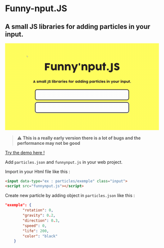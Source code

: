 # Funny-nput.JS
## A small JS libraries for adding particles in your input.

![imagename](https://github.com/lnbodle/Funny-nput.JS/blob/main/assets/img/demo.gif)

> :warning: **This is a really early version there is a lot of bugs and the performance may not be good**

[Try the demo here !](https://lnbodle.github.io/Funny-nput.JS/)

Add `particles.json` and `funnynput.js` in your web project.

Import in your Html file like this : 
```Html
<input data-type="ex : particles/exemple" class="input">
<script src="funnynput.js"></script>
```

Create new particle by adding object in `particles.json` like this : 
```Json
"exemple": {
        "rotation": 0,
        "gravity": 0.2,
        "direction": 0.3,
        "speed": 0,
        "life": 200,
        "color": "black"
    }
```

